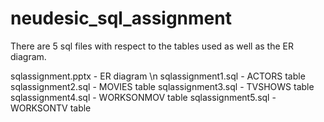 # neudesic_sql_assignment

There are 5 sql files with respect to the tables used as well as the ER diagram.

sqlassignment.pptx - ER diagram \n
sqlassignment1.sql - ACTORS table
sqlassignment2.sql - MOVIES table
sqlassignment3.sql - TVSHOWS table
sqlassignment4.sql - WORKSONMOV table
sqlassignment5.sql - WORKSONTV table
